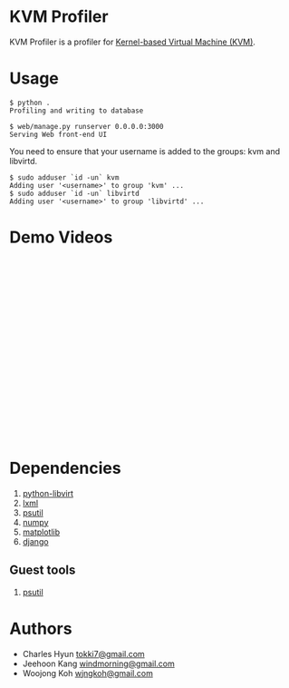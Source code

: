 # KVM Profiler
KVM Profiler is a profiler for [Kernel-based Virtual Machine (KVM)](http://www.linux-kvm.org).

# Usage
    $ python .
    Profiling and writing to database

    $ web/manage.py runserver 0.0.0.0:3000
    Serving Web front-end UI

You need to ensure that your username is added to the groups: kvm and libvirtd.

    $ sudo adduser `id -un` kvm
    Adding user '<username>' to group 'kvm' ...
    $ sudo adduser `id -un` libvirtd
    Adding user '<username>' to group 'libvirtd' ...

# Demo Videos
<object width="560" height="315"><param name="movie" value="http://www.youtube.com/v/P1cmw0tE0BU?version=3&amp;hl=en_US&amp;rel=0&amp;hd=1"></param><param name="allowFullScreen" value="true"></param><param name="allowscriptaccess" value="always"></param><embed src="http://www.youtube.com/v/P1cmw0tE0BU?version=3&amp;hl=en_US&amp;rel=0&amp;hd=1" type="application/x-shockwave-flash" width="560" height="315" allowscriptaccess="always" allowfullscreen="true"></embed></object>

# Dependencies
1. [python-libvirt](http://packages.ubuntu.com/search?keywords=python-libvirt)
1. [lxml](http://pypi.python.org/pypi/lxml)
1. [psutil](http://pypi.python.org/pypi/psutil)
1. [numpy](http://numpy.scipy.org/)
1. [matplotlib](http://matplotlib.sourceforge.net/)
1. [django](http://www.djangoproject.com/)

## Guest tools
1. [psutil](http://pypi.python.org/pypi/psutil)

# Authors
* Charles Hyun <tokki7@gmail.com>
* Jeehoon Kang <windmorning@gmail.com>
* Woojong Koh  <wjngkoh@gmail.com>
